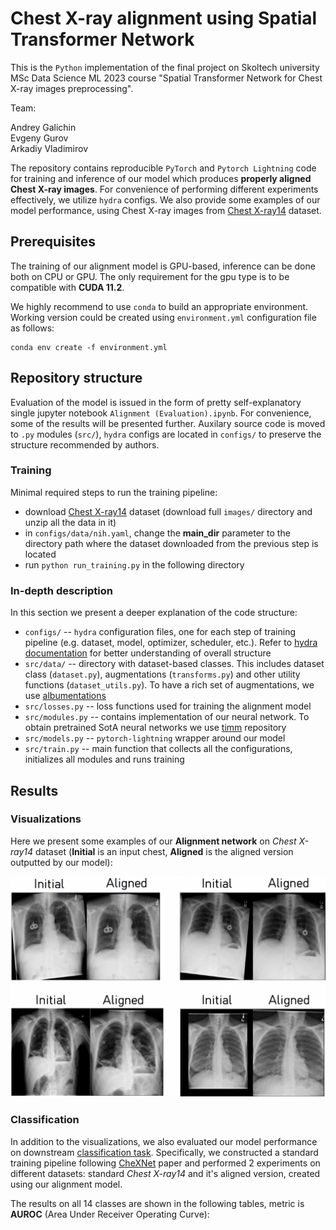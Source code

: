 # Chest X-ray alignment using Spatial Transformer Network

This is the `Python` implementation of the final project on Skoltech university MSc Data Science ML 2023 course "Spatial Transformer Network for Chest X-ray images preprocessing".

Team:

Andrey Galichin\
Evgeny Gurov\
Arkadiy Vladimirov

The repository contains reproducible `PyTorch` and `Pytorch Lightning` code for training and inference of our model which produces **properly aligned Chest X-ray images**. For convenience of performing different experiments effectively, we utilize `hydra` configs. We also provide some examples of our model performance, using Chest X-ray images from [Chest X-ray14](https://arxiv.org/pdf/1705.02315v5.pdf) dataset.

## Prerequisites

The training of our alignment model is GPU-based, inference can be done both on CPU or GPU. The only requirement for the gpu type is to be compatible with **CUDA 11.2**.

We highly recommend to use `conda` to build an appropriate environment. Working version could be created using `environment.yml` configuration file as follows:
```
conda env create -f environment.yml
```

## Repository structure

Evaluation of the model is issued in the form of pretty self-explanatory single jupyter notebook `Alignment (Evaluation).ipynb`. For convenience, some of the results will be presented further. Auxilary source code is moved to `.py` modules (`src/`), `hydra` configs are located in `configs/` to preserve the structure recommended by authors.

### Training

Minimal required steps to run the training pipeline:

* download [Chest X-ray14](https://nihcc.app.box.com/v/ChestXray-NIHCC/folder/36938765345) dataset (download full `images/` directory and unzip all the data in it)
* in `configs/data/nih.yaml`, change the **main_dir** parameter to the directory path where the dataset downloaded from the previous step is located
* run `python run_training.py` in the following directory

### In-depth description

In this section we present a deeper explanation of the code structure:

* `configs/` -- `hydra` configuration files, one for each step of training pipeline (e.g. dataset, model, optimizer, scheduler, etc.). Refer to [hydra documentation](https://hydra.cc/docs/intro/) for better understanding of overall structure
* `src/data/` -- directory with dataset-based classes. This includes dataset class (`dataset.py`), augmentations (`transforms.py`) and other utility functions (`dataset_utils.py`). To have a rich set of augmentations, we use [albumentations](https://albumentations.ai/)
* `src/losses.py` -- loss functions used for training the alignment model
* `src/modules.py` -- contains implementation of our neural network. To obtain pretrained SotA neural networks we use [timm](https://github.com/huggingface/pytorch-image-models) repository
* `src/models.py` -- `pytorch-lightning` wrapper around our model
* `src/train.py` -- main function that collects all the configurations, initializes all modules and runs training

## Results

### Visualizations

Here we present some examples of our **Alignment network** on *Chest X-ray14* dataset (**Initial** is an input chest, **Aligned** is the aligned version outputted by our model):

<p align="center"><img src="images/alignment_results.png" width="600" /></p>

### Classification

In addition to the visualizations, we also evaluated our model performance on downstream [classification task](https://paperswithcode.com/sota/multi-label-classification-on-chestx-ray14). Specifically, we constructed a standard training pipeline following [CheXNet](https://arxiv.org/pdf/1711.05225v3.pdf) paper and performed 2 experiments on different datasets: standard *Chest X-ray14* and it's aligned version, created using our alignment model.

The results on all 14 classes are shown in the following tables, metric is **AUROC** (Area Under Receiver Operating Curve):
